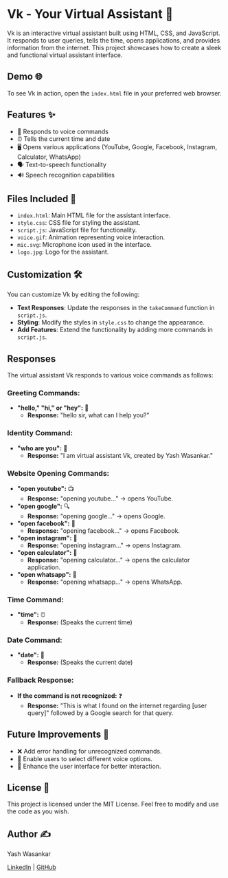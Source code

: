 # Vk - Your Virtual Assistant 🤖

Vk is an interactive virtual assistant built using HTML, CSS, and JavaScript. It responds to user queries, tells the time, opens applications, and provides information from the internet. This project showcases how to create a sleek and functional virtual assistant interface.

## Demo 🌐

To see Vk in action, open the `index.html` file in your preferred web browser.

## Features ✨

- 🎤 Responds to voice commands
- ⏰ Tells the current time and date
- 🖥️ Opens various applications (YouTube, Google, Facebook, Instagram, Calculator, WhatsApp)
- 🗣️ Text-to-speech functionality
- 🔊 Speech recognition capabilities

## Files Included 📁

- `index.html`: Main HTML file for the assistant interface.
- `style.css`: CSS file for styling the assistant.
- `script.js`: JavaScript file for functionality.
- `voice.gif`: Animation representing voice interaction.
- `mic.svg`: Microphone icon used in the interface.
- `logo.jpg`: Logo for the assistant.

## Customization 🛠️

You can customize Vk by editing the following:

- **Text Responses**: Update the responses in the `takeCommand` function in `script.js`.
- **Styling**: Modify the styles in `style.css` to change the appearance.
- **Add Features**: Extend the functionality by adding more commands in `script.js`.

## Responses
The virtual assistant Vk responds to various voice commands as follows:

### Greeting Commands:
- **"hello," "hi," or "hey":** 👋
  - **Response:** "hello sir, what can I help you?"

### Identity Command:
- **"who are you":** 🤖
  - **Response:** "I am virtual assistant Vk, created by Yash Wasankar."

### Website Opening Commands:
- **"open youtube":** 📺
  - **Response:** "opening youtube..." → opens YouTube.
- **"open google":** 🔍
  - **Response:** "opening google..." → opens Google.
- **"open facebook":** 📘
  - **Response:** "opening facebook..." → opens Facebook.
- **"open instagram":** 📸
  - **Response:** "opening instagram..." → opens Instagram.
- **"open calculator":** 🧮
  - **Response:** "opening calculator..." → opens the calculator application.
- **"open whatsapp":** 💬
  - **Response:** "opening whatsapp..." → opens WhatsApp.

### Time Command:
- **"time":** ⏰
  - **Response:** (Speaks the current time)

### Date Command:
- **"date":** 📅
  - **Response:** (Speaks the current date)

### Fallback Response:
- **If the command is not recognized:** ❓
  - **Response:** "This is what I found on the internet regarding [user query]" followed by a Google search for that query.


## Future Improvements 🚀

- ❌ Add error handling for unrecognized commands.
- 🎤 Enable users to select different voice options.
- 🎨 Enhance the user interface for better interaction.

## License 📜

This project is licensed under the MIT License. Feel free to modify and use the code as you wish.

## Author ✍️

Yash Wasankar

[LinkedIn](https://www.linkedin.com/in/yash-wasankar-842886219/) | [GitHub](https://github.com/Yash08official)
